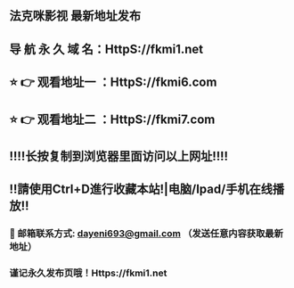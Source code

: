 ## 法克咪影视 最新地址发布 
## 导 航 永 久 域 名：HttpS://fkmi1.net
## ⭐️ 👉 观看地址一 ：HttpS://fkmi6.com
## ⭐️ 👉 观看地址二 ：HttpS://fkmi7.com
## ‼️‼️长按复制到浏览器里面访问以上网址‼️‼️
## ‼️請使用Ctrl+D進行收藏本站!|电脑/Ipad/手机在线播放‼️
### 📧 邮箱联系方式: dayeni693@gmail.com （发送任意内容获取最新地址）
### 谨记永久发布页哦！Https://fkmi1.net
